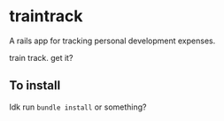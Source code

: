 # traintrack

A rails app for tracking personal development expenses.

train track. get it?

## To install

Idk run `bundle install` or something?